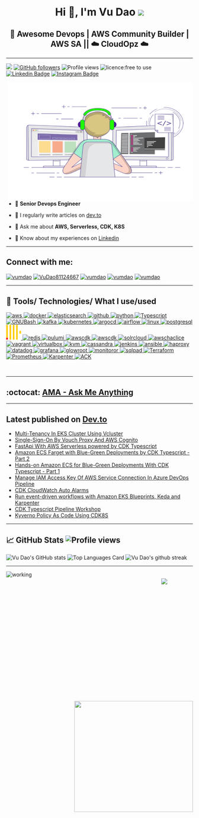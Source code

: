 <h1 align="center">Hi 👋, I'm Vu Dao <img src="https://github.com/vumdao/vumdao/blob/master/logo.png?raw=true" width="50px"></h1>
<h2 align="center"><b>🚀 Awesome Devops | AWS Community Builder | AWS SA || ☁️ CloudOpz ☁️</b></h2>

---

![](https://visitor-badge.glitch.me/badge?page_id=github.com/vumdao) [![GitHub followers](https://img.shields.io/github/followers/vumdao?label=Followers&style=social)](https://github.com/vumdao/?tab=follow) ![Profile views](https://komarev.com/ghpvc/?username=vumdao&color=blueviolet) ![licence:free to use](https://img.shields.io/badge/licence-free--to--use-blue) [![Linkedin Badge](https://img.shields.io/badge/-vumdao-blue?style=flat&logo=Linkedin&logoColor=white&link=https://www.linkedin.com/in/vu-dao-9280ab43/)](https://www.linkedin.com/in/vu-dao-9280ab43) [![Instagram Badge](https://img.shields.io/badge/-dev.to-black?style=flat&logo=instagram&logoColor=white&link=https://dev.to/vumdao)](https://dev.to/vumdao)


<img align="right" src="https://github.com/mikonoid/mikonoid/blob/main/images/gifs/coder3.gif?raw=true" width="500" height="320" />


- 🔭 **Senior Devops Engineer**

- 📝 I regularly write articles on [dev.to](https://dev.to/vumdao)

- 💬 Ask me about **AWS, Serverless, CDK, K8S**

- 📄 Know about my experiences on [Linkedin](https://www.linkedin.com/in/vu-dao-9280ab43/)

---

<h2 align="left"><b>Connect with me:</b></h2>
<p align="left">
    <a href="https://dev.to/vumdao" target="blank"><img align="center" src="https://www.vectorlogo.zone/logos/devto/devto-icon.svg" alt="vumdao" height="30" width="40" /></a>
    <a href="https://twitter.com/VuDao81124667" target="blank"><img align="center" src="https://raw.githubusercontent.com/rahuldkjain/github-profile-readme-generator/master/src/images/icons/Social/twitter.svg" alt="VuDao81124667" height="30" width="40" /></a>
    <a href="https://www.linkedin.com/in/vu-dao-9280ab43" target="blank"><img align="center" src="https://raw.githubusercontent.com/rahuldkjain/github-profile-readme-generator/master/src/images/icons/Social/linked-in-alt.svg" alt="vumdao" height="30" width="40" /></a>
    <a href="https://github.com/vumdao" target="blank"><img align="center" src="https://cdn.jsdelivr.net/npm/simple-icons@3.0.1/icons/github.svg" alt="vumdao" height="30" width="40" /></a>
    <a href="https://stackoverflow.com/users/11430272/vumdao" target="blank"><img align="center" src="https://raw.githubusercontent.com/rahuldkjain/github-profile-readme-generator/master/src/images/icons/Social/stack-overflow.svg" alt="vumdao" height="30" width="40" /></a>
</p>

---

<h2>🚀 Tools/ Technologies/ What I use/used</h2>

<p align="left">
    <a href="https://aws.amazon.com" target="_blank"> <img src="images/aws.png" alt="aws" width="40" height="40"/> </a> <a href="https://www.docker.com/" target="_blank"> <img src="https://www.vectorlogo.zone/logos/docker/docker-icon.svg" alt="docker" width="40" height="40"/> </a> <a href="https://www.elastic.co" target="_blank"> <img src="https://www.vectorlogo.zone/logos/elastic/elastic-icon.svg" alt="elasticsearch" width="40" height="40"/> </a> <a href="https://github.com/" target="_blank"> <img src="images/git.png" alt="github" width="40" height="40"/> </a> <a href="https://www.python.org/" target="_blank"> <img src="https://www.vectorlogo.zone/logos/python/python-icon.svg" alt="python" width="40" height="40"/> <a href="https://www.typescriptlang.org/" target="_blank"> <img src="images/typpescript.png" alt="Typescript" width="40" height="40"/> </a> <a href="https://www.gnu.org/software/bash/" target="_blank"> <img src="images/bash.png" alt="GNUBash" width="40" height="40"/> </a> <a href="https://kafka.apache.org/" target="_blank"> <img src="https://www.vectorlogo.zone/logos/apache_kafka/apache_kafka-icon.svg" alt="kafka" width="40" height="40"/> </a> <a href="https://kubernetes.io" target="_blank"> <img src="https://www.vectorlogo.zone/logos/kubernetes/kubernetes-icon.svg" alt="kubernetes" width="40" height="40"/> </a> <a href="https://argo-cd.readthedocs.io/en/stable/" target="_blank"> <img src="images/argocd.png" alt="argocd" width="40" height="40"/> </a> </a> <a href="https://airflow.apache.org/" target="_blank"> <img src="images/airflow.png" alt="airflow" width="40" height="40"/> </a> <a href="https://www.linux.org/" target="_blank"> <img src="images/linux.png" alt="linux" width="40" height="40"/> </a> <a href="https://www.postgresql.org/" target="_blank"> <img src="https://www.vectorlogo.zone/logos/postgresql/postgresql-icon.svg" alt="postgresql" width="40" height="40"/> </a> <a href="https://clickhouse.tech/" target="_blank"> <img src="https://raw.githubusercontent.com/ClickHouse/ClickHouse/master/website/images/logo.svg" alt="clickhouse" width="40" height="40"/> </a> <a href="https://redis.io/" target="_blank"> <img src="https://www.vectorlogo.zone/logos/redis/redis-icon.svg" alt="redis" width="40" height="40"/> </a> <a href="https://www.pulumi.com/" target="_blank"> <img src="images/pulumi.svg" alt="pulumi" width="40" height="40"/> </a> <a href="https://docs.aws.amazon.com/cdk/latest/guide/getting_started.html" target="_blank"> <img src="images/cdk.png" alt="awscdk" width="40" height="40"/> </a> <a href="https://cdk8s.io/" target="_blank"> <img src="images/cdk8s.png" alt="awscdk" width="40" height="40"/> </a> <a href="https://solr.apache.org/guide/6_6/solrcloud.html" target="_blank"> <img src="https://www.vectorlogo.zone/logos/apache_solr/apache_solr-icon.svg" alt="solrcloud" width="40" height="40"/> </a> <a href="https://aws.github.io/chalice/" target="_blank"> <img src="https://aws.github.io/chalice/_images/chalice-logo-whitespace.png" alt="awschaclice" width="40" height="40"/> </a> <a href="https://www.vagrantup.com/" target="_blank"> <img src="https://www.vectorlogo.zone/logos/vagrantup/vagrantup-icon.svg" alt="vagrant" width="40" height="40"/> </a> <a href="https://www.virtualbox.org/" target="_blank"> <img src="https://www.vectorlogo.zone/logos/virtualbox/virtualbox-icon.svg" alt="virtualbox" width="40" height="40"/> </a> <a href="https://www.linux-kvm.org/page/Main_Page" target="_blank"> <img src="https://raw.githubusercontent.com/AwesomeLogos/logomono/gh-pages/logos/kvm.svg" alt="kvm" width="40" height="40"/> </a> <a href="https://cassandra.apache.org/" target="_blank"> <img src="https://www.vectorlogo.zone/logos/apache_cassandra/apache_cassandra-icon.svg" alt="cassandra" width="40" height="40"/> </a> <a href="https://www.jenkins.io/" target="_blank"> <img src="https://www.vectorlogo.zone/logos/jenkins/jenkins-icon.svg" alt="jenkins" width="40" height="40"/> </a> <a href="https://www.ansible.com/" target="_blank"> <img src="https://www.vectorlogo.zone/logos/ansible/ansible-icon.svg" alt="ansible" width="40" height="40"/> </a> <a href="http://www.haproxy.org/" target="_blank"> <img src="https://www.vectorlogo.zone/logos/haproxy/haproxy-icon.svg" alt="haproxy" width="40" height="40"/> </a> <a href="https://www.datadoghq.com/" target="_blank"> <img src="https://www.vectorlogo.zone/logos/datadoghq/datadoghq-icon.svg" alt="datadog" width="40" height="40"/> </a> <a href="https://solr.apache.org/guide/6_6/solrcloud.html" target="_blank"> <img src="https://www.vectorlogo.zone/logos/grafana/grafana-icon.svg" alt="grafana" width="40" height="40"/> </a> <a href="https://glowroot.org/" target="_blank"> <img src="https://glowroot.org/images/favicon-440x440.22b5b3f3.png" alt="glowroot" width="40" height="40"/> </a> <a href="https://monitoror.com/" target="_blank"> <img src="https://monitoror.com/assets/images/animated-logo.svg" alt="monitoror" width="40" height="40"/> </a> <a href="https://sqlpad.github.io/sqlpad/" target="_blank"> <img src="https://dev-to-uploads.s3.amazonaws.com/uploads/articles/3ad4nqb9z1a5ozz1xl6k.png" alt="sqlpad" width="40" height="40"/> </a>  <a href="https://www.terraform.io/" target="_blank"> <img src="images/terraform.png" alt="Terraform" width="40" height="40"/> </a> <a href="https://prometheus.io/" target="_blank"> <img src="images/prometheus.png" alt="Prometheus" width="40" height="40"/> <img src="images/karpenter.png" alt="Karpenter" width="40" height="40"/> <img src="images/ack.png" alt="ACK" width="40" height="40"/> </a>
</p>
<br>

---

## :octocat: [AMA - Ask Me Anything](https://github.com/vumdao/vumdao/discussions/categories/ama-ask-me-anything)

---

## Latest published on [Dev.to](https://dev.to/vumdao)
<!-- DEVTO_LIST:START -->
- [Multi-Tenancy In EKS Cluster Using Vcluster](https://dev.to/aws-builders/multi-tenancy-in-eks-cluster-using-vcluster-2pni)
- [Single-Sign-On By Vouch Proxy And AWS Cognito](https://dev.to/aws-builders/single-sign-on-by-vouch-proxy-and-aws-cognito-427g)
- [FastApi With AWS Serverless powered by CDK Typescript](https://dev.to/aws-builders/fastapi-with-aws-serverless-powered-by-cdk-typescript-58a1)
- [Amazon ECS Farget with Blue-Green Deployments by CDK Typescript - Part 2](https://dev.to/aws-builders/amazon-ecs-farget-with-blue-green-deployments-by-cdk-typescript-part-2-19f1)
- [Hands-on Amazon ECS for Blue-Green Deployments With CDK Typescript - Part 1](https://dev.to/aws-builders/hands-on-amazon-ecs-for-blue-green-deployments-with-cdk-typescript-part-1-4ie3)
- [Manage IAM Access Key Of AWS Service Connection In Azure DevOps Pipeline](https://dev.to/aws-builders/manage-iam-access-key-of-aws-service-connection-in-azure-devops-pipeline-481k)
- [CDK CloudWatch Auto Alarms](https://dev.to/aws-builders/cdk-cloudwatch-auto-alarms-539p)
- [Run event-driven workflows with Amazon EKS Blueprints, Keda and Karpenter](https://dev.to/aws-builders/run-event-driven-workflows-with-amazon-eks-blueprints-keda-and-karpenter-160a)
- [CDK Typescript Pipeline Workshop](https://dev.to/aws-builders/cdk-typescript-pipeline-workshop-4j64)
- [Kyverno Policy As Code Using CDK8S](https://dev.to/aws-builders/kyverno-policy-as-code-using-cdk8s-3ibe)
<!-- DEVTO_LIST:END -->

---

## 📈 GitHub Stats  ![Profile views](https://komarev.com/ghpvc/?username=vumdao&color=blueviolet)
![Vu Dao's GitHub stats](https://github-readme-stats.vercel.app/api?username=vumdao&theme=blue-green&show_icons=true&line_height=27&count_private=true)
![Top Languages Card](https://github-readme-stats.vercel.app/api/top-langs/?username=vumdao&theme=blue-green&langs_count=3)
![Vu Dao's github streak](https://github-readme-streak-stats.herokuapp.com/?user=vumdao&theme=blue-green)


---

<a target="_blank" rel="noopener noreferrer" href="https://user-images.githubusercontent.com/57112545/111080199-5fa60f00-8523-11eb-85ea-5262e89445b0.jpg">
    <img align="left" alt="working" src="https://user-images.githubusercontent.com/57112545/111080199-5fa60f00-8523-11eb-85ea-5262e89445b0.jpg" width="350" height="350" style="max-width:100%;">
    <img align='right' src="https://media.giphy.com/media/HEPwfdu6T6svpPE1eN/giphy.gif" height="300" width="320">
</a>

<br/>

<div align="center">
    <a href="https://www.buymeacoffee.com/vumdao" target="_blank" style="display: inline-block;">
        <img
            src="https://img.shields.io/badge/Donate-Buy%20Me%20A%20Coffee-orange.svg?style=flat-square"
            align="center"
        />
    </a></div>
<br />
